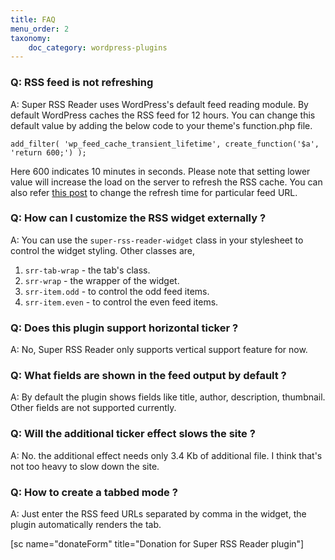 ```yaml
---
title: FAQ
menu_order: 2
taxonomy:
    doc_category: wordpress-plugins
---
```


### Q: RSS feed is not refreshing

A: Super RSS Reader uses WordPress's default feed reading module. By default WordPress caches the RSS feed for 12 hours. You can change this default value by adding the below code to your theme's function.php file.

    add_filter( 'wp_feed_cache_transient_lifetime', create_function('$a', 'return 600;') );

Here 600 indicates 10 minutes in seconds. Please note that setting lower value will increase the load on the server to refresh the RSS cache. You can also refer [this post](https://wordpress.org/support/topic/rss-not-updating-no-matter-which-plugin-i-try/#post-10123881) to change the refresh time for particular feed URL.

### Q: How can I customize the RSS widget externally ?

A: You can use the `super-rss-reader-widget` class in your stylesheet to control the widget styling. Other classes are,

1. `srr-tab-wrap` - the tab's class.
2. `srr-wrap` - the wrapper of the widget.
3. `srr-item.odd` - to control the odd feed items.
4. `srr-item.even` - to control the even feed items.

### Q: Does this plugin support horizontal ticker ?

A: No, Super RSS Reader only supports vertical support feature for now.

### Q: What fields are shown in the feed output by default ?

A: By default the plugin shows fields like title, author, description, thumbnail. Other fields are not supported currently.

### Q: Will the additional ticker effect slows the site ?

A: No. the additional effect needs only 3.4 Kb of additional file. I think that's not too heavy to slow down the site.

### Q: How to create a tabbed mode ?

A: Just enter the RSS feed URLs separated by comma in the widget, the plugin automatically renders the tab.

[sc name="donateForm" title="Donation for Super RSS Reader plugin"]